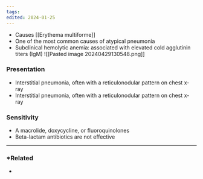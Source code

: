```yaml
---
tags: 
edited: 2024-01-25
---
```

- Causes [[Erythema multiforme]] 
- One of the most common causes of atypical pneumonia
- Subclinical hemolytic anemia: associated with elevated cold agglutinin titers (IgM)
![[Pasted image 20240429130548.png]]
### Presentation
- Interstitial pneumonia, often with a reticulonodular pattern on chest x-ray
- Interstitial pneumonia, often with a reticulonodular pattern on chest x-ray

### Sensitivity
- A macrolide, doxycycline, or fluoroquinolones
- Beta-lactam antibiotics are not effective 


---
### *Related
- 